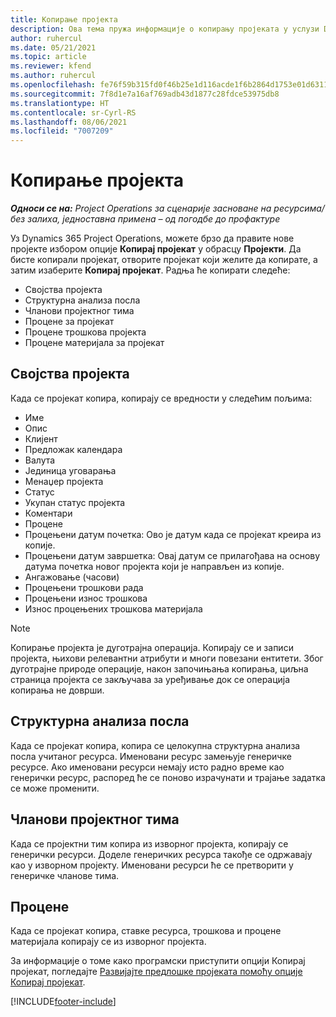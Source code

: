 ```yaml
---
title: Копирање пројекта
description: Ова тема пружа информације о копирању пројеката у услузи Dynamics 365 Project Operations.
author: ruhercul
ms.date: 05/21/2021
ms.topic: article
ms.reviewer: kfend
ms.author: ruhercul
ms.openlocfilehash: fe76f59b315fd0f46b25e1d116acde1f6b2864d1753e01d6311ea93ae7d116fc
ms.sourcegitcommit: 7f8d1e7a16af769adb43d1877c28fdce53975db8
ms.translationtype: HT
ms.contentlocale: sr-Cyrl-RS
ms.lasthandoff: 08/06/2021
ms.locfileid: "7007209"
---
```

# <a name="copy-a-project"></a>Копирање пројекта

_**Односи се на:** Project Operations за сценарије засноване на ресурсима/без залиха, једноставна примена – од погодбе до профактуре_

Уз Dynamics 365 Project Operations, можете брзо да правите нове пројекте избором опције **Копирај пројекат** у обрасцу **Пројекти**. Да бисте копирали пројекат, отворите пројекат који желите да копирате, а затим изаберите **Копирај пројекат**. Радња ће копирати следеће:

- Својства пројекта 
- Структурна анализа посла
- Чланови пројектног тима
- Процене за пројекат
- Процене трошкова пројекта
- Процене материјала за пројекат

## <a name="project-properties"></a>Својства пројекта

Када се пројекат копира, копирају се вредности у следећим пољима:

- Име
- Опис
- Клијент
- Предложак календара
- Валута
- Јединица уговарања
- Менаџер пројекта
- Статус
- Укупан статус пројекта
- Коментари
- Процене
- Процењени датум почетка: Ово је датум када се пројекат креира из копије.
- Процењени датум завршетка: Овај датум се прилагођава на основу датума почетка новог пројекта који је направљен из копије.
- Ангажовање (часови)
- Процењени трошкови рада
- Процењени износ трошкова
- Износ процењених трошкова материјала

> [!NOTE]
> Копирање пројекта је дуготрајна операција. Копирају се и записи пројекта, њихови релевантни атрибути и многи повезани ентитети. Због дуготрајне природе операције, након започињања копирања, циљна страница пројекта се закључава за уређивање док се операција копирања не доврши.

## <a name="work-breakdown-structure"></a>Структурна анализа посла

Када се пројекат копира, копира се целокупна структурна анализа посла учитаног ресурса. Именовани ресурс замењује генеричке ресурсе. Ако именовани ресурси немају исто радно време као генерички ресурс, распоред ће се поново израчунати и трајање задатка се може променити.

## <a name="project-team-members"></a>Чланови пројектног тима

Када се пројектни тим копира из изворног пројекта, копирају се генерички ресурси. Доделе генеричких ресурса такође се одржавају као у изворном пројекту. Именовани ресурси ће се претворити у генеричке чланове тима.

## <a name="estimates"></a>Процене

Када се пројекат копира, ставке ресурса, трошкова и процене материјала копирају се из изворног пројекта. 

За информације о томе како програмски приступити опцији Копирај пројекат, погледајте [Развијајте предлошке пројеката помоћу опције Копирај пројекат](dev-copy-project.md).


[!INCLUDE[footer-include](../includes/footer-banner.md)]
